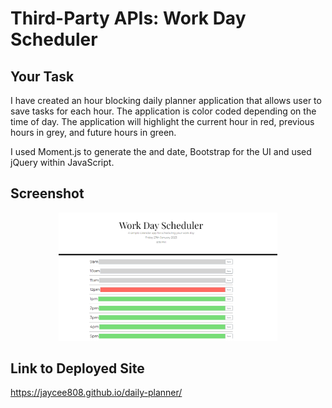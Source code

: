 # Third-Party APIs: Work Day Scheduler

## Your Task

I have created an hour blocking daily planner application that allows user to save tasks for each hour. The  application is color coded depending on the time of day. The application will highlight the current hour in red, previous hours in grey, and future hours in green.

I used Moment.js to generate the and date, Bootstrap for the UI and used jQuery within JavaScript.

## Screenshot

<p align="center">
  <img src="./images/screenshot.png" width="350" title="screenshot of application">
</p>

## Link to Deployed Site

https://jaycee808.github.io/daily-planner/
